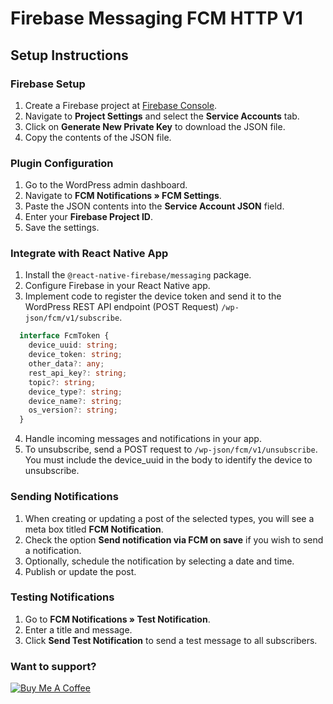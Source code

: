 # Firebase Messaging FCM HTTP V1

## Setup Instructions

### Firebase Setup

1. Create a Firebase project at [Firebase Console](https://console.firebase.google.com/).
2. Navigate to **Project Settings** and select the **Service Accounts** tab.
3. Click on **Generate New Private Key** to download the JSON file.
4. Copy the contents of the JSON file.

### Plugin Configuration

1. Go to the WordPress admin dashboard.
2. Navigate to **FCM Notifications » FCM Settings**.
3. Paste the JSON contents into the **Service Account JSON** field.
4. Enter your **Firebase Project ID**.
5. Save the settings.

### Integrate with React Native App

1. Install the `@react-native-firebase/messaging` package.
2. Configure Firebase in your React Native app.
3. Implement code to register the device token and send it to the WordPress REST API endpoint (POST Request) `/wp-json/fcm/v1/subscribe`.

 ```typescript
   interface FcmToken {
     device_uuid: string;
     device_token: string;
     other_data?: any;
     rest_api_key?: string;
     topic?: string;
     device_type?: string;
     device_name?: string;
     os_version?: string;
   }
   ```

4. Handle incoming messages and notifications in your app.
5. To unsubscribe, send a POST request to `/wp-json/fcm/v1/unsubscribe`. You must include the device_uuid in the body to identify the device to unsubscribe.

### Sending Notifications

1. When creating or updating a post of the selected types, you will see a meta box titled **FCM Notification**.
2. Check the option **Send notification via FCM on save** if you wish to send a notification.
3. Optionally, schedule the notification by selecting a date and time.
4. Publish or update the post.

### Testing Notifications

1. Go to **FCM Notifications » Test Notification**.
2. Enter a title and message.
3. Click **Send Test Notification** to send a test message to all subscribers.

### Want to support?

[![Buy Me A Coffee](https://www.buymeacoffee.com/assets/img/custom_images/orange_img.png)](https://www.buymeacoffee.com/albertonasello)
